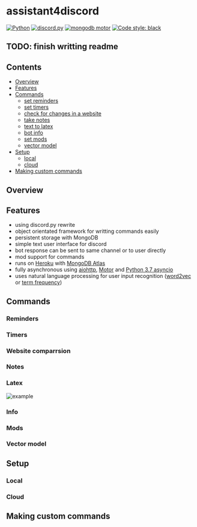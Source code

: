 # assistant4discord

<p>
<a href=https://www.python.org/downloads/release/python-370/><img alt=Python 3.7 src=https://img.shields.io/badge/python-3.7-blue.svg></a>
<a href="https://github.com/Rapptz/discord.py/"><img alt="discord.py" src="https://img.shields.io/badge/discord-py-blue.svg"></a>
<a href="https://github.com/mongodb/motor"><img alt="mongodb motor" src="https://img.shields.io/badge/mongodb-motor-green.svg"></a>
<a href="https://github.com/psf/black"><img alt="Code style: black" src="https://img.shields.io/badge/code%20style-black-000000.svg"></a>
</p>

## TODO: finish writting readme

## Contents
- [Overview](#overview)
- [Features](#features)
- [Commands](#commands)
    - [set reminders](#reminders)
    - [set timers](#timers)
    - [check for changes in a website](#website-comparrsion)
    - [take notes](#notes)
    - [text to latex](#latex)
    - [bot info](#info)
    - [set mods](#mods)
    - [vector model](#vector-model)
- [Setup](#setup)
    - [local](#local)
    - [cloud](#cloud)
- [Making custom commands](#making-custom-commands)

## Overview

## Features
- using discord.py rewrite
- object orientated framework for writting commands easily
- persistent storage with MongoDB
- simple text user interface for discord
- bot response can be sent to same channel or to user directly
- mod support for commands
- runs on [Heroku](https://www.heroku.com) with [MongoDB Atlas](https://www.mongodb.com/cloud/atlas)
- fully asynchronous using [aiohttp](https://aiohttp.readthedocs.io/en/stable/), 
                           [Motor](https://github.com/mongodb/motor) and 
                           [Python 3.7 asyncio](https://docs.python.org/3/library/asyncio.html)
- uses natural language processing for user input recognition 
([word2vec](https://radimrehurek.com/gensim/models/word2vec.html) or 
[term frequency](https://en.wikipedia.org/wiki/Tf%E2%80%93idf))

## Commands

### Reminders

### Timers

### Website comparrsion

### Notes

### Latex
![example](https://imgur.com/a/ldGm9pg)

### Info

### Mods

### Vector model

## Setup

### Local

### Cloud

## Making custom commands
